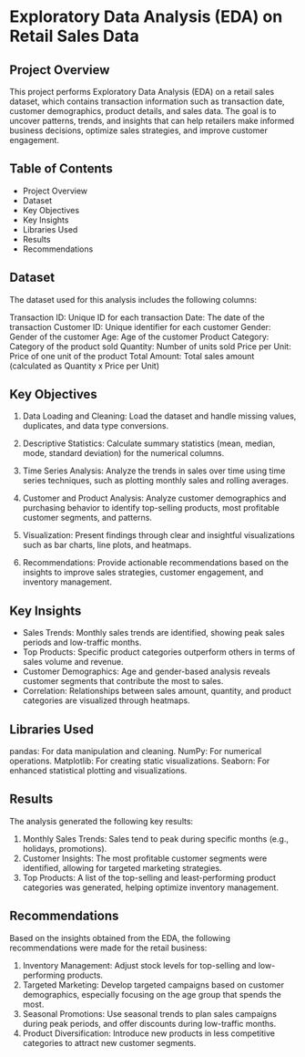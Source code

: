 # Exploratory Data Analysis (EDA) on Retail Sales Data

## Project Overview
This project performs Exploratory Data Analysis (EDA) on a retail sales dataset, which contains transaction information such as transaction date, customer demographics, product details, and sales data. The goal is to uncover patterns, trends, and insights that can help retailers make informed business decisions, optimize sales strategies, and improve customer engagement.

## Table of Contents
- Project Overview
- Dataset
- Key Objectives
- Key Insights
- Libraries Used
- Results
- Recommendations
  
## Dataset
The dataset used for this analysis includes the following columns:

Transaction ID: Unique ID for each transaction
Date: The date of the transaction
Customer ID: Unique identifier for each customer
Gender: Gender of the customer
Age: Age of the customer
Product Category: Category of the product sold
Quantity: Number of units sold
Price per Unit: Price of one unit of the product
Total Amount: Total sales amount (calculated as Quantity x Price per Unit)

## Key Objectives

1. Data Loading and Cleaning:
Load the dataset and handle missing values, duplicates, and data type conversions.

2. Descriptive Statistics:
Calculate summary statistics (mean, median, mode, standard deviation) for the numerical columns.

3. Time Series Analysis:
Analyze the trends in sales over time using time series techniques, such as plotting monthly sales and rolling averages.

4. Customer and Product Analysis:
Analyze customer demographics and purchasing behavior to identify top-selling products, most profitable customer segments, and patterns.

5. Visualization:
Present findings through clear and insightful visualizations such as bar charts, line plots, and heatmaps.

6. Recommendations:
Provide actionable recommendations based on the insights to improve sales strategies, customer engagement, and inventory management.

## Key Insights
- Sales Trends: Monthly sales trends are identified, showing peak sales periods and low-traffic months.
- Top Products: Specific product categories outperform others in terms of sales volume and revenue.
- Customer Demographics: Age and gender-based analysis reveals customer segments that contribute the most to sales.
- Correlation: Relationships between sales amount, quantity, and product categories are visualized through heatmaps.

## Libraries Used
pandas: For data manipulation and cleaning.
NumPy: For numerical operations.
Matplotlib: For creating static visualizations.
Seaborn: For enhanced statistical plotting and visualizations.

## Results
The analysis generated the following key results:

1. Monthly Sales Trends: Sales tend to peak during specific months (e.g., holidays, promotions).
2. Customer Insights: The most profitable customer segments were identified, allowing for targeted marketing strategies.
3. Top Products: A list of the top-selling and least-performing product categories was generated, helping optimize inventory management.

## Recommendations
Based on the insights obtained from the EDA, the following recommendations were made for the retail business:

1. Inventory Management: Adjust stock levels for top-selling and low-performing products.
2. Targeted Marketing: Develop targeted campaigns based on customer demographics, especially focusing on the age group that spends the most.
3. Seasonal Promotions: Use seasonal trends to plan sales campaigns during peak periods, and offer discounts during low-traffic months.
4. Product Diversification: Introduce new products in less competitive categories to attract new customer segments.



